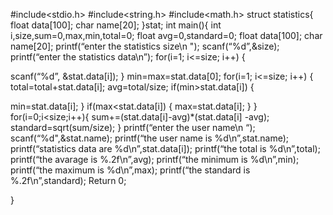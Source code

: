 #include<stdio.h>
#include<string.h>
#include<math.h>
struct statistics{
float data[100];
char name[20];
}stat;
int main(){
int i,size,sum=0,max,min,total=0;
float avg=0,standard=0;
float data[100];
char name[20];
printf(“enter the statistics size\n ");
scanf(“%d”,&size);
printf(“enter the statistics data\n”);
for(i=1; i<=size; i++) {

scanf(“%d”, &stat.data[i]);
}
min=max=stat.data[0];
for(i=1; i<=size; i++) {
total=total+stat.data[i];
avg=total/size;
if(min>stat.data[i])
{

min=stat.data[i];
}
if(max<stat.data[i]) {
max=stat.data[i];
}
}
for(i=0;i<size;i++){
sum+=(stat.data[i]-avg)*(stat.data[i] -avg);
standard=sqrt(sum/size);
}
printf(“enter the user name\n “);
scanf(“%d",&stat.name);
printf(“the user name is %d\n”,stat.name);
printf(“statistics data are %d\n”,stat.data[i]);
printf(“the total is %d\n”,total);
printf(“the avarage is %.2f\n”,avg);
printf(“the minimum is %d\n”,min);
printf(“the maximum is %d\n”,max);
printf(“the standard is %.2f\n”,standard);
Return 0;

}
